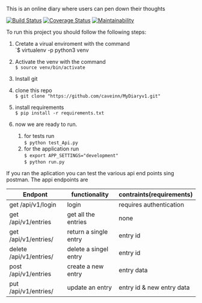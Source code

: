 This is an online diary where users can pen down their thoughts


[![Build Status](https://travis-ci.org/caveinn/MyDiaryv1.svg?branch=develop)](https://travis-ci.org/caveinn/MyDiaryv1) 
[![Coverage Status](https://coveralls.io/repos/github/caveinn/MyDiaryv1/badge.svg?branch=develop)](https://coveralls.io/github/caveinn/MyDiaryv1?branch=develop) 
[![Maintainability](https://api.codeclimate.com/v1/badges/8e3e3c7fa16442fba697/maintainability)](https://codeclimate.com/github/caveinn/MyDiaryv1/maintainability)  

To run this project you should follow the following steps:  

1. Cretate  a virual enviroment with the command  
`$ virtualenv -p python3 venv  

1. Activate the venv with the command     
`$ source venv/bin/activate`

1. Install git  
1. clone this repo  
`$ git clone "https://github.com/caveinn/MyDiaryv1.git"`

1. install requirements      
`$ pip install -r requirements.txt`

1. now we are ready to run. 
	1. for tests run  
	`$ python test_Api.py`   
	1. for the application run  
	`$ export APP_SETTINGS="development"`    
	`$ python run.py`  

If you ran the aplication you can test the various api end points sing postman. The appi endpoints are  

|Endpont|functionality|contraints(requirements)|
|-------|-------------|----------|
|get  /api/v1/login | login |requires authentication |
|get /api/v1/entries| get all the entries| none |
|get /api/v1/entries/<entryid>|return a single entry| entry id |
|delete /api/v1/entries/<entryid>| delete a singel entry| entry id|
|post /api/v1/entries | create a new entry| entry data|
|put  /api/v1/entries/<entryid> |update an entry| entry id & new entry data| 



